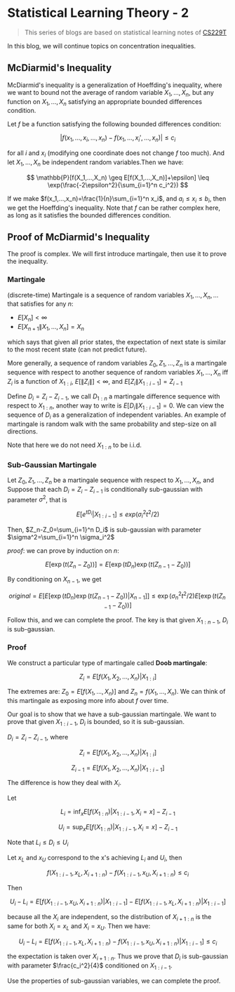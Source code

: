 # Statistical Learning Theory - 2

>This series of blogs are based on statistical learning notes of [CS229T](https://github.com/percyliang/cs229t)

In this blog, we will continue topics on concentration inequalities.

## McDiarmid's Inequality

McDiarmid's inequality is a generalization of Hoeffding's inequality, where we want to bound not the average of random variable $X_1,...,X_n$, but any function on $X_1,...,X_n$ satisfying an appropriate bounded differences condition.

Let $f$ be a function satisfying the following bounded differences condition:

$$
|f(x_1,...,x_i,...,x_n)-f(x_1,...,x_i',...,x_n)| \leq c_i
$$

for all $i$ and $x_i$ (modifying one coordinate does not change $f$ too much). And let $X_1,...,X_n$ be independent random variables.Then we have:

$$
\mathbb{P}[f(X_1,...,X_n) \geq E[f(X_1,...,X_n)]+\epsilon] \leq \exp(\frac{-2\epsilon^2}{\sum_{i=1}^n c_i^2})
$$

If we make $f(x_1,...,x_n)=\frac{1}{n}\sum_{i=1}^n x_i$, and $a_i\leq x_i \leq b_i$, then we get the Hoeffding's inequality. Note that $f$ can be rather complex here, as long as it satisfies the bounded differences condition.

## Proof of McDiarmid's Inequality

The proof is complex. We will first introduce martingale, then use it to prove the inequality.

### Martingale

(discrete-time) Martingale is a sequence of random variables $X_1,...,X_n,...$ that satisfies for any $n$:

- $E[X_n] < \infty$
- $E[X_{n+1}\|X_1,...,X_n]=X_n$

which says that given all prior states, the expectation of next state is similar to the most recent state (can not predict future).

More generally, a sequence of random variables $Z_0,Z_1,...,Z_n$ is a martingale sequence with respect to another sequence of random variables $X_1,...,X_n$ iff $Z_i$ is a function of $X_{1:i}$, $E[\|Z_i\|]<\infty$, and $E[Z_i\|X_{1:i-1}]=Z_{i-1}$

Define $D_i=Z_i-Z_{i-1}$, we call $D_{1:n}$ a martingale difference sequence with respect to $X_{1:n}$, another way to write is $E[D_i\|X_{1:i-1}]=0$. We can view the sequence of $D_i$ as a generalization of independent variables. An example of martingale is random walk with the same probability and step-size on all directions.

Note that here we do not need $X_{1:n}$ to be i.i.d.

### Sub-Gaussian Martingale

Let $Z_0,Z_1,...,Z_n$ be a martingale sequence with respect to $X_1,...,X_n$, and Suppose that each $D_i=Z_i-Z_{i-1}$ is conditionally sub-gaussian with parameter $\sigma^2$, that is

$$
E[e^{tD_i}|X_{1:i-1}]\leq exp(\sigma_i^2 t^2/2)
$$

Then, $Z_n-Z_0=\sum_{i=1}^n D_i$ is sub-gaussian with parameter $\sigma^2=\sum_{i=1}^n \sigma_i^2$

*proof*: we can prove by induction on $n$:

$$
E[\exp(t(Z_n-Z_0))] =E[\exp(tD_n)\exp(t(Z_{n-1}-Z_0))]
$$

By conditioning on $X_{n-1}$, we get

$$
original = E[E[\exp(tD_n)\exp(t(Z_{n-1}-Z_0))|X_{n-1}]] \leq \exp(\sigma_n^2 t^2/2)E[\exp(t(Z_{n-1}-Z_0))]
$$

Follow this, and we can complete the proof. The key is that given $X_{1:n-1}$, $D_i$ is sub-gaussian.

### Proof

We construct a particular type of martingale called **Doob martingale**:

$$
Z_i=E[f(X_1,X_2,...,X_n)|X_{1:i}]
$$

The extremes are: $Z_0=E[f(X_1,...,X_n)]$ and $Z_n=f(X_1,...,X_n)$. We can think of this martingale as exposing more info about $f$ over time.

Our goal is to show that we have a sub-gaussian martingale. We want to prove that given $X_{1:i-1}$, $D_i$ is bounded, so it is sub-gaussian.

$D_i=Z_i-Z_{i-1}$, where

$$
Z_i=E[f(X_1,X_2,...,X_n)|X_{1:i}]
$$

$$
Z_{i-1}=E[f(X_1,X_2,...,X_n)|X_{1:i-1}]
$$

The difference is how they deal with $X_i$.

Let

$$
L_i = \inf_x E[f(X_{1:n})|X_{1:i-1},X_i=x]-Z_{i-1}
$$

$$
U_i = \sup_x E[f(X_{1:n})|X_{1:i-1},X_i=x]-Z_{i-1}
$$

Note that $L_i \leq D_i \leq U_i$

Let $x_L$ and $x_U$ correspond to the x's achieving $L_i$ and $U_i$, then

$$
f(X_{1:i-1},x_L,X_{i+1:n})-f(X_{1:i-1},x_U,X_{i+1:n})\leq c_i
$$

Then

$$
U_i-L_i=E[f(X_{1:i-1},x_U,X_{i+1:n})|X_{1:i-1}]-E[f(X_{1:i-1},x_L,X_{i+1:n})|X_{1:i-1}]
$$

because all the $X_i$ are independent, so the distribution of $X_{i+1:n}$ is the same for both $X_i=x_L$ and $X_i=x_U$. Then we have:

$$
U_i-L_i=E[f(X_{1:i-1},x_L,X_{i+1:n})-f(X_{1:i-1},x_U,X_{i+1:n})|X_{1:i-1}] \leq c_i
$$

the expectation is taken over $X_{i+1:n}$. Thus we prove that $D_i$ is sub-gaussian with parameter $\frac{c_i^2}{4}$ conditioned on $X_{1:i-1}$.

Use the properties of sub-gaussian variables, we can complete the proof.